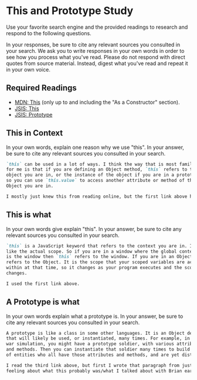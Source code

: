 # This and Prototype Study

Use your favorite search engine and the provided readings to research and
respond to the following questions.

In your responses, be sure to cite any relevant sources you consulted in your
search. We ask you to write responses in your own words in order to see how you
process what you've read. Please do not respond with direct quotes from source
material. Instead, digest what you've read and repeat it in your own voice.

## Required Readings

-   [MDN: This](https://developer.mozilla.org/en-US/docs/Web/JavaScript/Reference/Operators/this)
(only up to and including the "As a Constructor" section).
-   [JSIS: This](http://javascriptissexy.com/understand-javascripts-this-with-clarity-and-master-it/)
-   [JSIS: Prototype](http://javascriptissexy.com/javascript-prototype-in-plain-detailed-language/)

## This in Context

In your own words, explain one reason why we use "this". In your answer, be
sure to cite any relevant sources you consulted in your search.

```md
`this` can be used in a lot of ways. I think the way that is most familiar
for me is that if you are defining an Object method, `this` refers to the
object you are in, or the instance of the object if you are in a prototype,
so you can use `this.value` to access another attribute or method of the
Object you are in.

I mostly just knew this from reading online, but the first link above helped.
```

## This is what

In your own words give explain "this".  In your answer, be
sure to cite any relevant sources you consulted in your search.

```md
`this` is a JavaScript keyword that refers to the context you are in. It is
like the actual scope. So if you are in a window where the global context
is the window then `this` refers to the window. If you are in an Object it
refers to the Object. It is the scope that your scoped variables are accessible
within at that time, so it changes as your program executes and the scope
changes.

I used the first link above.
```

## A Prototype is what

In your own words explain what a prototype is.  In your answer, be
sure to cite any relevant sources you consulted in your search.

```md
A prototype is like a class in some other languages. It is an Object definition
that will likely be used, or instantiated, many times. For example, in a
war simulation, you might have a prototype soldier, with various attributes
and methods. Then you can instantiate that soldier many times to build up armies
of entities who all have those attributes and methods, and are yet distinct.

I read the third link above, but first I wrote that paragraph from just my
feeling about what this probably was/what I talked about with Brian earlier.
```
